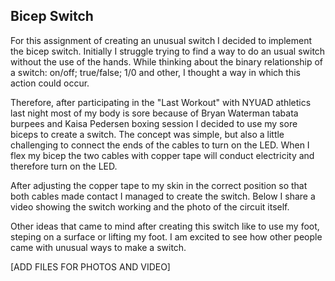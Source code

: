 ## Bicep Switch

For this assignment of creating an unusual switch I decided to implement the bicep switch. Initially I struggle trying to find a way to do an usual switch without the use of the hands. While thinking about the binary relationship of a switch: on/off; true/false; 1/0 and other, I thought a way in which this action could occur. 

Therefore, after participating in the "Last Workout" with NYUAD athletics last night most of my body is sore because of Bryan Waterman tabata burpees and Kaisa Pedersen boxing session I decided to use my sore biceps to create a switch. The concept was simple, but also a little challenging to connect the ends of the cables to turn on the LED. When I flex my bicep the two cables with copper tape will conduct electricity and therefore turn on the LED.

After adjusting the copper tape to my skin in the correct position so that both cables made contact I managed to create the switch. Below I share a video showing the switch working and the photo of the circuit itself.

Other ideas that came to mind after creating this switch like to use my foot, steping on a surface or lifting my foot. I am excited to see how other people came with unusual ways to make a switch.

[ADD FILES FOR PHOTOS AND VIDEO]
